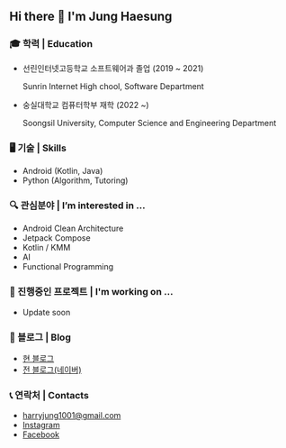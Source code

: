 ## Hi there 👋 I'm Jung Haesung

### 🎓 학력 | Education

- 선린인터넷고등학교 소프트웨어과 졸업 (2019 ~ 2021)
  
  Sunrin Internet High chool, Software Department
  
- 숭실대학교 컴퓨터학부 재학 (2022 ~)

  Soongsil University, Computer Science and Engineering Department

### 🖥️ 기술 | Skills

- Android (Kotlin, Java)
- Python (Algorithm, Tutoring)

### 🔍 관심분야 | I’m interested in ...

- Android Clean Architecture
- Jetpack Compose
- Kotlin / KMM
- AI
- Functional Programming

### 🔭 진행중인 프로젝트 | I'm working on ...

- Update soon

### 👀 블로그 | Blog

- [현 블로그](https://cometj03.github.io/)
- [전 블로그(네이버)](https://blog.naver.com/jhs030526)

### 📞 연락처 | Contacts

- [harryjung1001@gmail.com](mailto:harryjung1001@gmail.com)
- [Instagram](https://www.instagram.com/cometj03)
- [Facebook](https://www.facebook.com/XxCtrlZxX)

<!--
**XxCtrlZxX/XxCtrlZxX** is a ✨ _special_ ✨ repository because its `README.md` (this file) appears on your GitHub profile.

Here are some ideas to get you started:

- 🔭 I’m currently working on ...
- 🌱 I’m currently learning ...
- 👯 I’m looking to collaborate on ...
- 🤔 I’m looking for help with ...
- 💬 Ask me about ...
- 📫 How to reach me: ...
- 😄 Pronouns: ...
- ⚡ Fun fact: ...
-->
